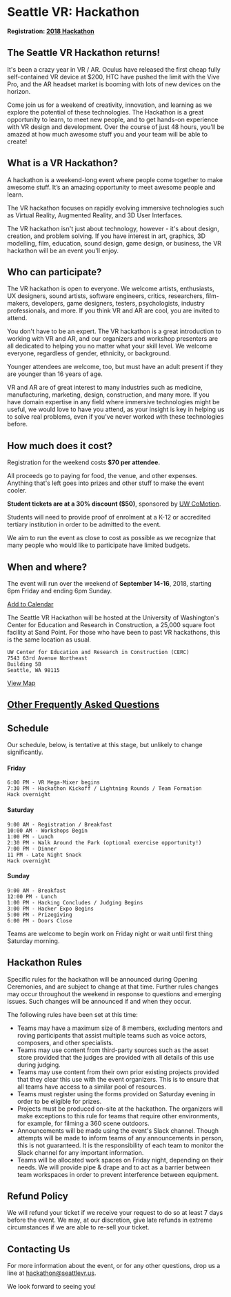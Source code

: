 # Seattle VR: Hackathon

**Registration: [2018 Hackathon](https://www.eventbrite.com/e/seattle-vr-ar-hackathon-2018-tickets-48215759635)**

## The Seattle VR Hackathon returns!

It's been a crazy year in VR / AR. Oculus have released the first cheap fully self-contained VR device at $200, HTC have pushed the limit with the Vive Pro, and the AR headset market is booming with lots of new devices on the horizon.

Come join us for a weekend of creativity, innovation, and learning as we explore the potential of these technologies. The Hackathon is a great opportunity to learn, to meet new people, and to get hands-on experience with VR design and development. Over the course of just 48 hours, you'll be amazed at how much awesome stuff you and your team will be able to create!

## What is a VR Hackathon?
A hackathon is a weekend-long event where people come together to make awesome stuff. It’s an amazing opportunity to meet awesome people and learn.

The VR hackathon focuses on rapidly evolving immersive technologies such as Virtual Reality, Augmented Reality, and 3D User Interfaces.

The VR hackathon isn't just about technology, however - it's about design, creation, and problem solving. If you have interest in art, graphics, 3D modelling, film, education, sound design, game design, or business, the VR hackathon will be an event you'll enjoy.

## Who can participate?
The VR hackathon is open to everyone. We welcome artists, enthusiasts, UX designers, sound artists, software engineers, critics, researchers, film-makers, developers, game designers, testers, psychologists, industry professionals, and more. If you think VR and AR are cool, you are invited to attend.

You don't have to be an expert. The VR hackathon is a great introduction to working with VR and AR, and our organizers and workshop presenters are all dedicated to helping you no matter what your skill level. We welcome everyone, regardless of gender, ethnicity, or background.

Younger attendees are welcome, too, but must have an adult present if they are younger than 16 years of age. 

VR and AR are of great interest to many industries such as medicine, manufacturing, marketing, design, construction, and many more. If you have domain expertise in any field where immersive technologies might be useful, we would love to have you attend, as your insight is key in helping us to solve real problems, even if you've never worked with these technologies before.

## How much does it cost?
Registration for the weekend costs **$70 per attendee.**

All proceeds go to paying for food, the venue, and other expenses. Anything that's left goes into prizes and other stuff to make the event cooler.

**Student tickets are at a 30% discount ($50)**, sponsored by [UW CoMotion](https://comotion.uw.edu/). 

Students will need to provide proof of enrolment at a K-12 or accredited tertiary institution in order to be admitted to the event.

We aim to run the event as close to cost as possible as we recognize that many people who would like to participate have limited budgets.

## When and where?

The event will run over the weekend of **September 14-16**, 2018, starting 6pm Friday and ending 6pm Sunday.

[Add to Calendar](https://www.eventbrite.com/e/seattle-vr-ar-hackathon-2018-tickets-48215759635#add-to-calendar-modal)

The Seattle VR Hackathon will be hosted at the University of Washington's Center for Education and Research in Construction, a 25,000 square foot facility at Sand Point. For those who have been to past VR hackathons, this is the same location as usual.

	UW Center for Education and Research in Construction (CERC)
	7543 63rd Avenue Northeast
	Building 5B
	Seattle, WA 98115

[View Map](https://www.eventbrite.com/e/seattle-vr-ar-hackathon-2018-tickets-48215759635#map-target)



## [Other Frequently Asked Questions](FAQ.md)

## Schedule

Our schedule, below, is tentative at this stage, but unlikely to change significantly.

#### Friday

	6:00 PM - VR Mega-Mixer begins
	7:30 PM - Hackathon Kickoff / Lightning Rounds / Team Formation
	Hack overnight

#### Saturday

	9:00 AM - Registration / Breakfast
	10:00 AM - Workshops Begin
	1:00 PM - Lunch
	2:30 PM - Walk Around the Park (optional exercise opportunity!)
	7:00 PM - Dinner
	11 PM - Late Night Snack
	Hack overnight

#### Sunday

	9:00 AM - Breakfast
	12:00 PM - Lunch
	1:00 PM - Hacking Concludes / Judging Begins
	3:00 PM - Hacker Expo Begins
	5:00 PM - Prizegiving
	6:00 PM - Doors Close

Teams are welcome to begin work on Friday night or wait until first thing Saturday morning.

## Hackathon Rules
Specific rules for the hackathon will be announced during Opening Ceremonies, and are subject to change at that time. Further rules changes may occur throughout the weekend in response to questions and emerging issues. Such changes will be announced if and when they occur.

The following rules have been set at this time:

- Teams may have a maximum size of 8 members, excluding mentors and roving participants that assist multiple teams such as voice actors, composers, and other specialists.
- Teams may use content from third-party sources such as the asset store provided that the judges are provided with all details of this use during judging.
- Teams may use content from their own prior existing projects provided that they clear this use with the event organizers. This is to ensure that all teams have access to a similar pool of resources.
- Teams must register using the forms provided on Saturday evening in order to be eligible for prizes.
- Projects must be produced on-site at the hackathon. The organizers will make exceptions to this rule for teams that require other environments, for example, for filming a 360 scene outdoors.
- Announcements will be made using the event's Slack channel. Though attempts will be made to inform teams of any announcements in person, this is not guaranteed. It is the responsibility of each team to monitor the Slack channel for any important information.
- Teams will be allocated work spaces on Friday night, depending on their needs. We will provide pipe & drape and to act as a barrier between team workspaces in order to prevent interference between equipment.

## Refund Policy
We will refund your ticket if we receive your request to do so at least 7 days before the event. We may, at our discretion, give late refunds in extreme circumstances if we are able to re-sell your ticket.

## Contacting Us
For more information about the event, or for any other questions, drop us a line at hackathon@seattlevr.us.

We look forward to seeing you!